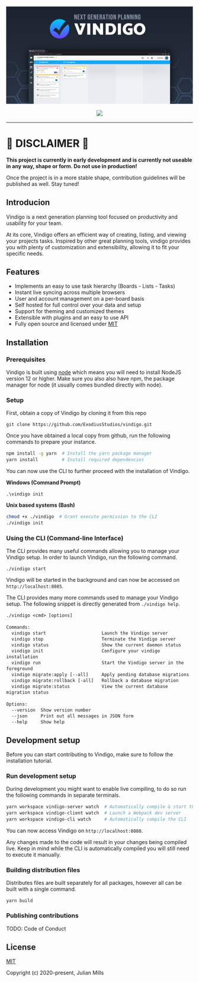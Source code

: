 ![Vindigo](.github/banner.png "Vindigo")

<p align="center">
  <a href="https://github.com/ExodiusStudios/vindigo/blob/master/LICENSE">
    <img src="https://img.shields.io/github/license/ExodiusStudios/vindigo"> 
  </a> 
</p>

---

# 🚧 **DISCLAIMER** 🚧
**This project is currently in early development and is currently not useable in any way, shape or form. Do not use in production!**

Once the project is in a more stable shape, contribution guidelines will be published as well. Stay tuned!

## Introducion

Vindigo is a next generation planning tool focused on productivity and usability for your team.

At its core, Vindigo offers an efficient way of creating, listing, and viewing your projects tasks. Inspired by other great planning tools, vindigo provides you with plenty of customization and extensibility, allowing it to fit your specific needs.

## Features
- Implements an easy to use task hierarchy (Boards - Lists - Tasks)
- Instant live syncing across multiple browsers
- User and account management on a per-board basis
- Self hosted for full control over your data and setup
- Support for theming and customized themes
- Extensible with plugins and an easy to use API
- Fully open source and licensed under [MIT](https://github.com/ExodiusStudios/vindigo/blob/master/LICENSE)

## Installation

### Prerequisites
Vindigo is built using [node](https://nodejs.org/en/) which means you will need to install NodeJS version 12 or higher. Make sure you also also have npm, the package manager for node (it usually comes bundled directly with node).

### Setup
First, obtain a copy of Vindigo by cloning it from this repo
```
git clone https://github.com/ExodiusStudios/vindigo.git
```

Once you have obtained a local copy from github, run the following commands to prepare your instance.
```bash
npm install -g yarn  # Install the yarn package manager
yarn install         # Install required dependencies
```

You can now use the CLI to further proceed with the installation of Vindigo.

**Windows (Command Prompt)**
```
.\vindigo init
```

**Unix based systems (Bash)**
```bash
chmod +x ./vindigo  # Grant execute permission to the CLI
./vindigo init
```

### Using the CLI (Command-line Interface)

The CLI provides many useful commands allowing you to manage your Vindigo setup. In order to launch Vindigo, run the following command.

```
./vindigo start
```

Vindigo will be started in the background and can now be accessed on `http://localhost:8085`.

The CLI provides many more commands used to manage your Vindigo setup. The following snippet is directly generated from `./vindigo help`.

```
./vindigo <cmd> [options]

Commands:
  vindigo start                     Launch the Vindigo server
  vindigo stop                      Terminate the Vindigo server
  vindigo status                    Show the current daemon status
  vindigo init                      Configure your vindigo installation
  vindigo run                       Start the Vindigo server in the foreground
  vindigo migrate:apply [--all]     Apply pending database migrations
  vindigo migrate:rollback [-all]   Rollback a database migration
  vindigo migrate:status            View the current database migration status

Options:
  --version  Show version number
  --json     Print out all messages in JSON form
  --help     Show help
```

## Development setup
Before you can start contributing to Vindigo, make sure to follow the installation tutorial.

### Run development setup
During development you might want to enable live compiling, to do so run the following commands in separate terminals.

```bash
yarn workspace vindigo-server watch  # Automatically compile & start the server
yarn workspace vindigo-client watch  # Launch a Webpack dev server
yarn workspace vindigo-cli watch     # Automatically compile the CLI
```

You can now access Vindigo on `http://localhost:8080`.

Any changes made to the code will result in your changes being compiled live. Keep in mind while the CLI is automatically compiled you will still need to execute it manually.

### Building distribution files
Distributes files are built separately for all packages, however all can be built with a single command.

```
yarn build
```

### Publishing contributions

TODO: Code of Conduct

## License

[MIT](LICENSE)

Copyright (c) 2020-present, Julian Mills
